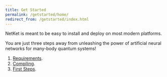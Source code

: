 ```yaml
---
title: Get Started
permalink: /getstarted/home/
redirect_from: /getstarted/index.html
---
```


NetKet is meant to be easy to install and deploy on most modern platforms.

You are just three steps away from unleashing the power of artificial neural networks for many-body quantum systems!

1. [Requirements](../requirements/).
2. [Compiling](../compiling/).
3. [First Steps](../first_steps/).

